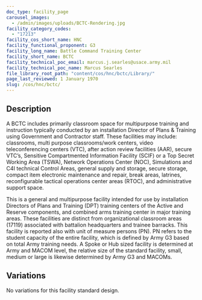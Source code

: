 ```yaml
---
doc_type: facility_page
carousel_images:
  - /admin/images/uploads/BCTC-Rendering.jpg
facility_category_codes:
  - "17213"
facility_cos_short_name: HNC
facility_functional_proponent: G3
facility_long_name: Battle Command Training Center
facility_short_name: BCTC
facility_technical_poc_email: marcus.j.searles@usace.army.mil
facility_technical_poc_name: Marcus Searles
file_library_root_path: "content/cos/hnc/bctc/Library/"
page_last_reviewed: 1 January 1970
slug: /cos/hnc/bctc/
---
```


## Description

A BCTC includes primarily classroom space for multipurpose training and instruction typically conducted by an installation Director of Plans & Training using Government and Contractor staff. These facilities may include: classrooms, multi purpose classrooms/work centers, video teleconferencing centers (VTC), after action review facilities (AAR), secure VTC’s, Sensitive Compartmented Information Facility (SCIF) or a Top Secret Working Area (TSWA), Network Operations Center (NOC), Simulations and C4I technical Control Areas, general supply and storage, secure storage, compact item electronic maintenance and repair, break areas, latrines, reconfigurable tactical operations center areas (RTOC), and administrative support space.

This is a general and multipurpose facility intended for use by installation Directors of Plans and Training (DPT) training centers of the Active and Reserve components, and combined arms training center in major training areas. These facilities are distinct from organizational classroom areas (17119) associated with battalion headquarters and trainee barracks. This facility is reported also with unit of measure persons (PN). PN refers to the student capacity of the entire facility, which is defined by Army G3 based on total Army training needs. A Spoke or Hub sized facility is determined at Army and MACOM level, the relative size of the standard facility, small, medium or large is likewise determined by Army G3 and MACOMs.

## Variations

No variations for this facility standard design.
